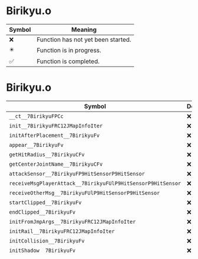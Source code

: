 # Birikyu.o
| Symbol | Meaning 
| ------------- | ------------- 
| :x: | Function has not yet been started. 
| :eight_pointed_black_star: | Function is in progress. 
| :white_check_mark: | Function is completed. 


# Birikyu.o
| Symbol | Decompiled? |
| ------------- | ------------- |
| `__ct__7BirikyuFPCc` | :x: |
| `init__7BirikyuFRC12JMapInfoIter` | :x: |
| `initAfterPlacement__7BirikyuFv` | :x: |
| `appear__7BirikyuFv` | :x: |
| `getHitRadius__7BirikyuCFv` | :x: |
| `getCenterJointName__7BirikyuCFv` | :x: |
| `attackSensor__7BirikyuFP9HitSensorP9HitSensor` | :x: |
| `receiveMsgPlayerAttack__7BirikyuFUlP9HitSensorP9HitSensor` | :x: |
| `receiveOtherMsg__7BirikyuFUlP9HitSensorP9HitSensor` | :x: |
| `startClipped__7BirikyuFv` | :x: |
| `endClipped__7BirikyuFv` | :x: |
| `initFromJmpArgs__7BirikyuFRC12JMapInfoIter` | :x: |
| `initRail__7BirikyuFRC12JMapInfoIter` | :x: |
| `initCollision__7BirikyuFv` | :x: |
| `initShadow__7BirikyuFv` | :x: |
| `tryStopPointing__7BirikyuFv` | :x: |
| `goMove__7BirikyuFv` | :x: |
| `exeMove__7BirikyuFv` | :x: |
| `exeMoveCircle__7BirikyuFv` | :x: |
| `exeWaitAtEdge__7BirikyuFv` | :x: |
| `exeAttack__7BirikyuFv` | :x: |
| `exeStopPointing__7BirikyuFv` | :x: |
| `__ct__15BirikyuWithFaceFPCc` | :x: |
| `__dt__7BirikyuFv` | :x: |
| `init__15BirikyuWithFaceFRC12JMapInfoIter` | :x: |
| `calcAndSetBaseMtx__15BirikyuWithFaceFv` | :x: |
| `getHitRadius__15BirikyuWithFaceCFv` | :x: |
| `getCenterJointName__15BirikyuWithFaceCFv` | :x: |
| `__dt__15BirikyuWithFaceFv` | :x: |
| `__sinit_\Birikyu_cpp` | :x: |
| `__ct__Q210NrvBirikyu12HostTypeMoveFv` | :x: |
| `__ct__Q210NrvBirikyu18HostTypeMoveCircleFv` | :x: |
| `__ct__Q210NrvBirikyu14HostTypeAttackFv` | :x: |
| `__ct__Q210NrvBirikyu18HostTypeAttackWaitFv` | :x: |
| `__ct__Q210NrvBirikyu18HostTypeWaitAtEdgeFv` | :x: |
| `__ct__Q210NrvBirikyu20HostTypeStopPointingFv` | :x: |
| `execute__Q210NrvBirikyu20HostTypeStopPointingCFP5Spine` | :x: |
| `execute__Q210NrvBirikyu18HostTypeWaitAtEdgeCFP5Spine` | :x: |
| `execute__Q210NrvBirikyu18HostTypeAttackWaitCFP5Spine` | :x: |
| `execute__Q210NrvBirikyu14HostTypeAttackCFP5Spine` | :x: |
| `execute__Q210NrvBirikyu18HostTypeMoveCircleCFP5Spine` | :x: |
| `execute__Q210NrvBirikyu12HostTypeMoveCFP5Spine` | :x: |
